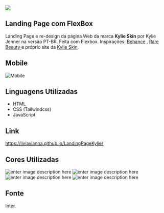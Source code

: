 ﻿![](https://64.media.tumblr.com/64547d6faa128786b462d8b0932529e0/b2c9356e175fd317-8a/s2048x3072/7816aef9c83cc280142777d69aafc6ca66acc1ce.pnj)

## Landing Page com FlexBox

Landing Page e re-design da página Web da marca **Kylie Skin** por Kylie Jenner na versão PT-BR. Feita com Flexbox. Inspirações: [Behance](https://www.behance.net/gallery/138960431/REN-Website-Redesign?tracking_source=search_projects%7Cmac%20cosmetics%20ui) , [Rare Beauty ](https://www.rarebeauty.com/)e próprio site da [Kylie Skin](https://kyliecosmetics.com/en-us/kylie-skin).

## Mobile

![Mobile](https://64.media.tumblr.com/4518d16af38a6144fee610eead906d95/01082b6d1e6a4404-25/s540x810/f8609c798240cf58952a3188f445f5d3c0241b81.pnj)

## Linguagens Utilizadas

- HTML
- CSS (Tailwindcss)
- JavaScript

## Link

https://liviavianna.github.io/LandingPageKylie/

## Cores Utilizadas

![enter image description here](https://64.media.tumblr.com/7d185975cbf47c73814c22363f625514/971c4ac2321d2c85-f4/s100x200/68005953e23e6fde08924cb5df2ddfa49bce80fe.pnj)
![enter image description here](https://64.media.tumblr.com/948bf906862a3c2413e52fe3dcb7be52/971c4ac2321d2c85-4f/s100x200/57d6601633b2ae3bb01b42a623170a4a5c7d3bf6.pnj)
![enter image description here](https://64.media.tumblr.com/973984225f67952d5add7104bd200b22/971c4ac2321d2c85-d6/s100x200/6dc1d9326b065a5273abd599f9072a19c42f8cfe.pnj)
![enter image description here](https://64.media.tumblr.com/cd35379026665de7cb966cf8e70206e2/971c4ac2321d2c85-1e/s100x200/a8bdd34b5103e1174c714db0fc9a852db7c225a3.pnj)

## Fonte

Inter.
